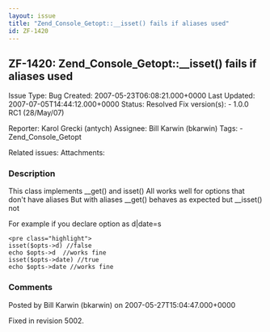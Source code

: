 ```yaml
---
layout: issue
title: "Zend_Console_Getopt::__isset() fails if aliases used"
id: ZF-1420
---
```


ZF-1420: Zend\_Console\_Getopt::\_\_isset() fails if aliases used
-----------------------------------------------------------------

 Issue Type: Bug Created: 2007-05-23T06:08:21.000+0000 Last Updated: 2007-07-05T14:44:12.000+0000 Status: Resolved Fix version(s): - 1.0.0 RC1 (28/May/07)
 
 Reporter:  Karol Grecki (antych)  Assignee:  Bill Karwin (bkarwin)  Tags: - Zend\_Console\_Getopt
 
 Related issues: 
 Attachments: 
### Description

This class implements \_\_get() and isset() All works well for options that don't have aliases But with aliases \_\_get() behaves as expected but \_\_isset() not

For example if you declare option as d|date=s

 
    <pre class="highlight">
    isset($opts->d) //false
    echo $opts->d  //works fine
    isset($opts->date) //true
    echo $opts->date //works fine


 

 

### Comments

Posted by Bill Karwin (bkarwin) on 2007-05-27T15:04:47.000+0000

Fixed in revision 5002.

 

 